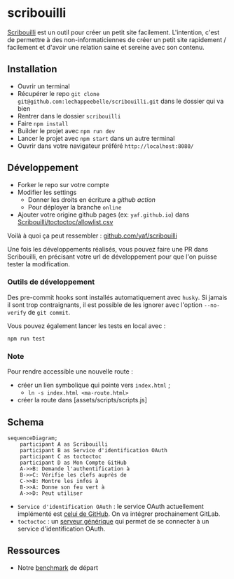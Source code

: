 # scribouilli

[Scribouilli](https://scribouilli.org) est un outil pour créer un petit site
facilement. L'intention, c'est de permettre à des non-informaticiennes de créer
un petit site rapidement / facilement et d'avoir une relation saine et sereine
avec son contenu.

## Installation

- Ouvrir un terminal
- Récupérer le repo `git clone git@github.com:lechappeebelle/scribouilli.git` dans le dossier qui va bien
- Rentrer dans le dossier `scribouilli`
- Faire `npm install`
- Builder le projet avec `npm run dev`
- Lancer le projet avec `npm start` dans un autre terminal
- Ouvrir dans votre navigateur préféré `http://localhost:8080/`

## Développement

- Forker le repo sur votre compte
- Modifier les settings
  - Donner les droits en écriture a _github action_
  - Pour déployer la branche `online`
- Ajouter votre origine github pages (ex: `yaf.github.io`) dans [Scribouilli/toctoctoc/allowlist.csv](https://github.com/Scribouilli/toctoctoc/blob/main/allowlist.csv)

Voilà à quoi ça peut ressembler : [github.com/yaf/scribouilli](https://github.com/yaf/scribouilli)

Une fois les développements réalisés, vous pouvez faire une PR dans Scribouilli, en précisant votre url de développement pour que l'on puisse tester la modification.

### Outils de développement

Des pre-commit hooks sont installés automatiquement avec `husky`. Si jamais il sont trop contraignants,
il est possible de les ignorer avec l'option `--no-verify` de `git commit`.

Vous pouvez également lancer les tests en local avec :

```
npm run test
```

### Note

Pour rendre accessible une nouvelle route :

- créer un lien symbolique qui pointe vers `index.html` ;
  - `ln -s index.html <ma-route.html>`
- créer la route dans [assets/scripts/scripts.js]

## Schema

```mermaid
sequenceDiagram;
    participant A as Scribouilli
    participant B as Service d'identification OAuth
    participant C as toctoctoc
    participant D as Mon Compte GitHub
    A->>B: Demande l'authentification à
    B->>C: Vérifie les clefs auprès de
    C->>B: Montre les infos à
    B->>A: Donne son feu vert à
    A->>D: Peut utiliser
```

- `Service d'identification OAuth` : le service OAuth actuellement implémenté est [celui de GitHub](https://docs.github.com/en/apps/oauth-apps). On va intégrer prochainement GitLab.
- `toctoctoc` : un [serveur générique](https://github.com/Scribouilli/toctoctoc)
  qui permet de se connecter à un service d'identification OAuth.

## Ressources

- Notre [benchmark](/docs/benchmark.md) de départ
